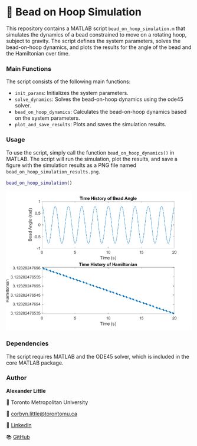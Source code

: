 # :radio_button: Bead on Hoop Simulation

This repository contains a MATLAB script `bead_on_hoop_simulation.m` that simulates the dynamics of a bead constrained to move on a rotating hoop, subject to gravity. The script defines the system parameters, solves the bead-on-hoop dynamics, and plots the results for the angle of the bead and the Hamiltonian over time.

### Main Functions

The script consists of the following main functions:

- `init_params`: Initializes the system parameters.
- `solve_dynamics`: Solves the bead-on-hoop dynamics using the ode45 solver.
- `bead_on_hoop_dynamics`: Calculates the bead-on-hoop dynamics based on the system parameters.
- `plot_and_save_results`: Plots and saves the simulation results.

### Usage

To use the script, simply call the function `bead_on_hoop_dynamics()` in MATLAB. The script will run the simulation, plot the results, and save a figure with the simulation results as a PNG file named `bead_on_hoop_simulation_results.png`.

```matlab
bead_on_hoop_simulation()
```

![Simulation Results](bead_on_hoop_simulation_results.png)

### Dependencies

The script requires MATLAB and the ODE45 solver, which is included in the core MATLAB package.

### Author

**Alexander Little**

🏫 Toronto Metropolitan University

📧 corbyn.little@torontomu.ca

💼 [LinkedIn](https://www.linkedin.com/in/aclittle/)

📚 [GitHub](https://github.com/space-ranger-99)
